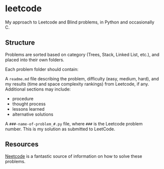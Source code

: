 # leetcode
My approach to Leetcode and Blind problems, in Python and occasionally C.

## Structure
Problems are sorted based on category (Trees, Stack, Linked List, etc.), and placed into their own folders.

Each problem folder should contain:

A `readme.md` file describing the problem, difficulty (easy, medium, hard), and my results (time and space complexity rankings) from Leetcode, if any.  Additional sections may include:
- procedure
- thought process
- lessons learned
- alternative solutions

A `###-name-of-problem_#.py` file, where `###` is the Leetcode problem number.  This is my solution as submitted to LeetCode.

## Resources
[Neetcode](https://neetcode.io/) is a fantastic source of information on how to solve these problems.
